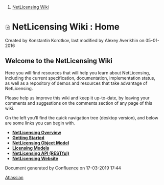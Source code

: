 1.  [NetLicensing Wiki](index.html)

<img src="assets/images/icons/contenttypes/home_page_16.png" alt="Home Page" width="16" height="16" /> <span id="title-text"> NetLicensing Wiki : Home </span>
=======================================================================================================================================================

Created by <span class="author"> Konstantin Korotkov</span>, last
modified by <span class="editor"> Alexey Averikhin</span> on 05-01-2016

**Welcome to the NetLicensing Wiki**
------------------------------------

Here you will find resources that will help you learn about
NetLicensing, including the current specification, documentation,
implementation status, as well as a repository of demos and resources
that take advantage of NetLicensing.

Please help us improve this wiki and keep it up-to-date, by leaving your
comments and suggestions on the comments section of any page of this
wiki.

On the left you'll find the quick navigation tree (desktop version), and
below are some links you can begin with.

-   **[NetLicensing Overview](NetLicensing-Overview_11010237.html)**
-   **[Getting Started](Getting-Started_11010226.html)**
-   **[NetLicensing Object
    Model](NetLicensing-Object-Model_11010225.html)**
-   **[Licensing Models](Licensing-Models_11010230.html)**
-   **[NetLicensing API (RESTful)](11010215.html)**
-   **<a href="http://netlicensing.io" class="external-link">NetLicensing Website</a>**

Document generated by Confluence on 17-03-2019 17:44

[Atlassian](http://www.atlassian.com/)
